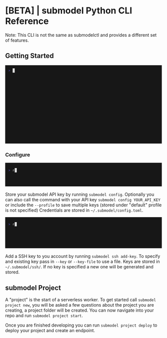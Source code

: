 # [BETA] | submodel Python CLI Reference

Note: This CLI is not the same as submodelctl and provides a different set of features.

## Getting Started

![submodel --help](demos/help.gif)

### Configure

![submodel config](demos/config.gif)

Store your submodel API key by running `submodel config`. Optionally you can also call the command with your API key `submodel config YOUR_API_KEY` or include the `--profile` to save multiple keys (stored under "default" profile is not specified) Credentials are stored in `~/.submodel/config.toml`.

![submodel ssh add-key](demos/ssh.gif)

Add a SSH key to you account by running `submodel ssh add-key`. To specify and existing key pass in `--key` or `--key-file` to use a file. Keys are stored in `~/.submodel/ssh/`.  If no key is specified a new one will be generated and stored.

## submodel Project

A "project" is the start of a serverless worker. To get started call `submodel project new`, you will be asked a few questions about the project you are creating, a project folder will be created. You can now navigate into your repo and run `submodel project start`.

Once you are finished developing you can run `submodel project deploy` to deploy your project and create an endpoint.
